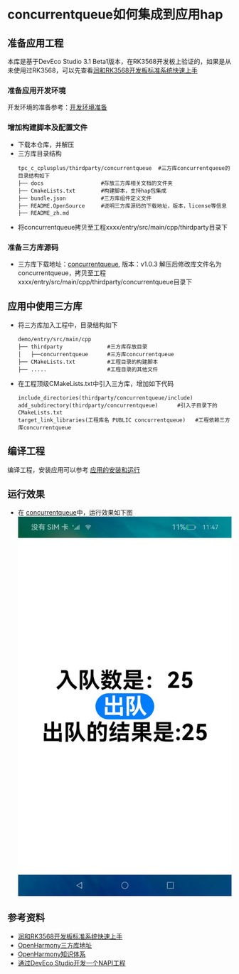 # concurrentqueue如何集成到应用hap
## 准备应用工程
本库是基于DevEco Studio 3.1 Beta1版本，在RK3568开发板上验证的，如果是从未使用过RK3568，可以先查看[润和RK3568开发板标准系统快速上手](https://gitee.com/openharmony-sig/knowledge_demo_temp/tree/master/docs/rk3568_helloworld)
### 准备应用开发环境
开发环境的准备参考：[开发环境准备](https://gitee.com/openharmony-sig/knowledge_demo_temp/blob/master/docs/napi_study/docs/hello_napi.md)
### 增加构建脚本及配置文件
- 下载本仓库，并解压
- 三方库目录结构
  ```
  tpc_c_cplusplus/thirdparty/concurrentqueue  #三方库concurrentqueue的目录结构如下
  ├── docs                  #存放三方库相关文档的文件夹
  ├── CmakeLists.txt        #构建脚本，支持hap包集成
  ├── bundle.json           #三方库组件定义文件
  ├── README.OpenSource     #说明三方库源码的下载地址，版本，license等信息
  ├── README_zh.md   
  ```
- 将concurrentqueue拷贝至工程xxxx/entry/src/main/cpp/thirdparty目录下
### 准备三方库源码
- 三方库下载地址：[concurrentqueue](https://github.com/cameron314/concurrentqueue), 版本：v1.0.3
  解压后修改库文件名为concurrentqueue，拷贝至工程xxxx/entry/src/main/cpp/thirdparty/concurrentqueue目录下 
## 应用中使用三方库
- 将三方库加入工程中，目录结构如下
  ```
  demo/entry/src/main/cpp
  ├── thirdparty              #三方库存放目录
  │   ├──concurrentqueue      #三方库concurrentqueue
  ├── CMakeLists.txt          #工程目录的构建脚本
  ├── .....                   #工程目录的其他文件
  ```
- 在工程顶级CMakeLists.txt中引入三方库，增加如下代码
  ```
  include_directories(thirdparty/concurrentqueue/include)
  add_subdirectory(thirdparty/concurrentqueue)      #引入子目录下的CMakeLists.txt
  target_link_libraries(工程库名 PUBLIC concurrentqueue)   #工程依赖三方库concurrentqueue
  ```
## 编译工程
编译工程，安装应用可以参考 [应用的安装和运行](https://gitee.com/openharmony-sig/knowledge_demo_temp/blob/master/docs/napi_study/docs/hello_napi.md#%E5%AE%89%E8%A3%85%E8%B0%83%E8%AF%95)
## 运行效果
- 在 [concurrentqueue](https://gitee.com/openharmony-tpc/openharmony_tpc_samples/tree/master/concurrentqueue)中，运行效果如下图
  &nbsp;![演示](pic/hap.jpeg)
## 参考资料
- [润和RK3568开发板标准系统快速上手](https://gitee.com/openharmony-sig/knowledge_demo_temp/tree/master/docs/rk3568_helloworld)
- [OpenHarmony三方库地址](https://gitee.com/openharmony-tpc)
- [OpenHarmony知识体系](https://gitee.com/openharmony-sig/knowledge)
- [通过DevEco Studio开发一个NAPI工程](https://gitee.com/openharmony-sig/knowledge_demo_temp/blob/master/docs/napi_study/docs/hello_napi.md#https://gitee.com/openharmony-sig/knowledge/tree/master)

